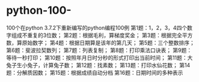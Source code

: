 # python-100-
100个在python 3.7.2下重新编写的python编程100例
第1题：1，2，3，4四个数字组成不重复的3位数；
第2题：根据毛利，算梯度奖金；
第3题：根据完全平方数，算原始数字；
第4题：根据日期算是该年的第几天；
第5题：三个整数排序；
第6题：斐波拉契数列；
第7题：列表复制；
第8题：打印乘法口诀表；
第9题：等待一秒打印；
第10题：按照年月日时分秒的形式打印出当前时间；
第11题：大兔子生小兔子，计算兔子数；
第12题：找素数；
第13题：打印水仙花数；
第14题：分解质因数；
第15题：根据成绩自动分档
第16题：日期时间的多种表示
